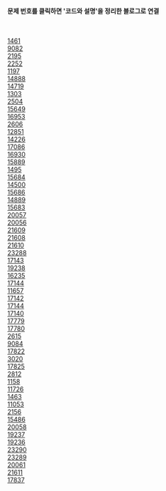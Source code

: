 
<h4>문제 번호를 클릭하면 '코드와 설명'을 정리한 블로그로 연결</h4>
</br>

[1461](https://blog.naver.com/PostView.naver?blogId=nybi123&logNo=222691460870&categoryNo=27&parentCategoryNo=0&viewDate=&currentPage=10&postListTopCurrentPage=1&from=postList)
<br/> [9082](https://blog.naver.com/PostView.naver?blogId=nybi123&logNo=222691694557&categoryNo=27&parentCategoryNo=0&viewDate=&currentPage=10&postListTopCurrentPage=1&from=postList) <br/> [2195](https://blog.naver.com/PostView.naver?blogId=nybi123&logNo=222692417746&categoryNo=27&parentCategoryNo=0&viewDate=&currentPage=10&postListTopCurrentPage=1&from=postList) <br/> [2252](https://blog.naver.com/PostView.naver?blogId=nybi123&logNo=222694603332&categoryNo=27&parentCategoryNo=0&viewDate=&currentPage=9&postListTopCurrentPage=1&from=postList) <br/> [1197](https://blog.naver.com/PostView.naver?blogId=nybi123&logNo=222694686963&categoryNo=27&parentCategoryNo=0&viewDate=&currentPage=9&postListTopCurrentPage=1&from=postList) <br/> [14888](https://blog.naver.com/PostView.naver?blogId=nybi123&logNo=222697414796&categoryNo=27&parentCategoryNo=0&viewDate=&currentPage=8&postListTopCurrentPage=1&from=postList) <br/> [14719](https://blog.naver.com/PostView.naver?blogId=nybi123&logNo=222697883415&categoryNo=27&parentCategoryNo=0&viewDate=&currentPage=8&postListTopCurrentPage=1&from=postList) <br/> [1303](https://blog.naver.com/PostView.naver?blogId=nybi123&logNo=222698019141&categoryNo=27&parentCategoryNo=0&viewDate=&currentPage=8&postListTopCurrentPage=1&from=postList) <br/> [2504](https://blog.naver.com/PostView.naver?blogId=nybi123&logNo=222698704230&categoryNo=27&parentCategoryNo=0&viewDate=&currentPage=8&postListTopCurrentPage=1&from=postList) <br/> [15649](https://blog.naver.com/PostView.naver?blogId=nybi123&logNo=222698917921&categoryNo=27&parentCategoryNo=0&viewDate=&currentPage=8&postListTopCurrentPage=1&from=postList)
<br/>[16953](https://blog.naver.com/PostView.naver?blogId=nybi123&logNo=222698982864&categoryNo=27&parentCategoryNo=0&viewDate=&currentPage=4&postListTopCurrentPage=&from=postList) <br/>[2606](https://blog.naver.com/PostView.naver?blogId=nybi123&logNo=222699020186&categoryNo=27&parentCategoryNo=0&viewDate=&currentPage=4&postListTopCurrentPage=&from=postList) <br/>[12851](https://blog.naver.com/PostView.naver?blogId=nybi123&logNo=222699477535&categoryNo=27&parentCategoryNo=0&viewDate=&currentPage=4&postListTopCurrentPage=&from=postList) <br/>[14226](https://blog.naver.com/PostView.naver?blogId=nybi123&logNo=222699679728&categoryNo=27&parentCategoryNo=0&viewDate=&currentPage=4&postListTopCurrentPage=&from=postList) <br/>[17086](https://blog.naver.com/PostView.naver?blogId=nybi123&logNo=222701023900&categoryNo=27&parentCategoryNo=0&viewDate=&currentPage=4&postListTopCurrentPage=&from=postList) <br/>[16930](https://blog.naver.com/PostView.naver?blogId=nybi123&logNo=222703174725&categoryNo=27&parentCategoryNo=0&viewDate=&currentPage=3&postListTopCurrentPage=&from=postList) <br/>[15889](https://blog.naver.com/PostView.naver?blogId=nybi123&logNo=222704278647&categoryNo=27&parentCategoryNo=0&viewDate=&currentPage=3&postListTopCurrentPage=&from=postList) <br/>[1495](https://blog.naver.com/PostView.naver?blogId=nybi123&logNo=222705230317&categoryNo=27&parentCategoryNo=0&viewDate=&currentPage=3&postListTopCurrentPage=&from=postList) <br/>[15684](https://blog.naver.com/PostView.naver?blogId=nybi123&logNo=222705539764&categoryNo=27&parentCategoryNo=0&viewDate=&currentPage=3&postListTopCurrentPage=&from=postList) <br/>[14500](https://blog.naver.com/PostView.naver?blogId=nybi123&logNo=222705646867&categoryNo=27&parentCategoryNo=0&viewDate=&currentPage=3&postListTopCurrentPage=&from=postList) <br/>[15686](https://blog.naver.com/PostView.naver?blogId=nybi123&logNo=222705991718&categoryNo=27&parentCategoryNo=0&viewDate=&currentPage=3&postListTopCurrentPage=&from=postList) <br/>[14889](https://blog.naver.com/PostView.naver?blogId=nybi123&logNo=222706104472&categoryNo=27&parentCategoryNo=0&viewDate=&currentPage=3&postListTopCurrentPage=&from=postList) <br/>[15683](https://blog.naver.com/PostView.naver?blogId=nybi123&logNo=222706270016&categoryNo=27&parentCategoryNo=0&viewDate=&currentPage=3&postListTopCurrentPage=&from=postList) <br/>[20057](https://blog.naver.com/PostView.naver?blogId=nybi123&logNo=222706687148&categoryNo=27&parentCategoryNo=0&viewDate=&currentPage=3&postListTopCurrentPage=&from=postList)
<br/>[20056](https://blog.naver.com/PostView.naver?blogId=nybi123&logNo=222707065637&categoryNo=27&parentCategoryNo=0&viewDate=&currentPage=2&postListTopCurrentPage=&from=postList) <br/>[21609](https://blog.naver.com/PostView.naver?blogId=nybi123&logNo=222712424369&categoryNo=27&parentCategoryNo=0&viewDate=&currentPage=2&postListTopCurrentPage=1&from=postList) <br/>[21608](https://blog.naver.com/PostView.naver?blogId=nybi123&logNo=222712493373&categoryNo=27&parentCategoryNo=0&viewDate=&currentPage=2&postListTopCurrentPage=1&from=postList) <br/>[21610](https://blog.naver.com/PostView.naver?blogId=nybi123&logNo=222712704609&categoryNo=27&parentCategoryNo=0&viewDate=&currentPage=2&postListTopCurrentPage=1&from=postList) <br/>[23288](https://blog.naver.com/PostView.naver?blogId=nybi123&logNo=222713503525&categoryNo=27&parentCategoryNo=0&viewDate=&currentPage=2&postListTopCurrentPage=1&from=postList) <br/>[17143](https://blog.naver.com/PostView.naver?blogId=nybi123&logNo=222714437618&categoryNo=27&parentCategoryNo=0&viewDate=&currentPage=1&postListTopCurrentPage=1&from=postList) <br/>[19238](https://blog.naver.com/PostView.naver?blogId=nybi123&logNo=222714703021&categoryNo=27&parentCategoryNo=0&viewDate=&currentPage=1&postListTopCurrentPage=1&from=postList) <br/>[16235](https://blog.naver.com/PostView.naver?blogId=nybi123&logNo=222715885783&categoryNo=27&parentCategoryNo=0&viewDate=&currentPage=1&postListTopCurrentPage=1&from=postList) <br/>[17144](https://blog.naver.com/PostView.naver?blogId=nybi123&logNo=222716615027&categoryNo=27&parentCategoryNo=0&viewDate=&currentPage=1&postListTopCurrentPage=1&from=postList) <br/>[11657](https://blog.naver.com/PostView.naver?blogId=nybi123&logNo=222739811417&categoryNo=27&parentCategoryNo=0&viewDate=&currentPage=1&postListTopCurrentPage=1&from=postList) <br/>[17142](https://blog.naver.com/PostView.naver?blogId=nybi123&logNo=222758211503&categoryNo=27&parentCategoryNo=0&viewDate=&currentPage=1&postListTopCurrentPage=1&from=postList) <br/>[17144](https://blog.naver.com/PostView.naver?blogId=nybi123&logNo=222759165451&categoryNo=27&parentCategoryNo=0&viewDate=&currentPage=1&postListTopCurrentPage=1&from=postList)
<br/>[17140](https://blog.naver.com/nybi123/222764555036) 
<br/>[17779](https://blog.naver.com/nybi123/222765957251)
<br/>[17780](https://blog.naver.com/nybi123/222767678928)
<br/>[2615](https://blog.naver.com/nybi123/222767784054)
<br/>[9084](https://blog.naver.com/nybi123/222767812221)
<br/>[17822](https://blog.naver.com/nybi123?Redirect=Write&categoryNo=21)
<br/>[3020](https://blog.naver.com/nybi123/222775348730)
<br/>[17825](https://blog.naver.com/nybi123?Redirect=Write&categoryNo=21)
<br/>[2812](https://blog.naver.com/nybi123/222782435895)
<br/>[1158](https://blog.naver.com/nybi123/222782481548)
<br/>[11726](https://blog.naver.com/nybi123?Redirect=Write&categoryNo=21)
<br/>[1463](https://blog.naver.com/nybi123/222787379678)
<br/>[11053](https://blog.naver.com/nybi123/222776998543)
<br/>[2156](https://blog.naver.com/nybi123/222776973860)
<br/>[15486](https://blog.naver.com/nybi123/222798406317)
<br/>[20058](https://blog.naver.com/nybi123/222802761655)
<br/>[19237](https://blog.naver.com/nybi123/222805614566)
<br/>[19236](https://blog.naver.com/nybi123/222825996049)
<br/>[23290](https://blog.naver.com/nybi123/222834768116)
<br/>[23289](https://blog.naver.com/nybi123/222847576725)
<br/>[20061](https://blog.naver.com/nybi123/222848835252)
<br/>[21611](https://blog.naver.com/nybi123/222848890003)
<br/>[17837](https://blog.naver.com/nybi123/222865825702)
<br/>
<br/>
<br/>
<br/>
<br/>
<br/>
<br/>
<br/>
